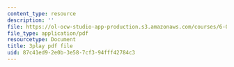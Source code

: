 ```yaml
---
content_type: resource
description: ''
file: https://ol-ocw-studio-app-production.s3.amazonaws.com/courses/6-046j-design-and-analysis-of-algorithms-spring-2015/87c41ed92e0b3e587cf394fff42784c3_QPk8MUtq5yA.pdf
file_type: application/pdf
resourcetype: Document
title: 3play pdf file
uid: 87c41ed9-2e0b-3e58-7cf3-94fff42784c3
---
```

